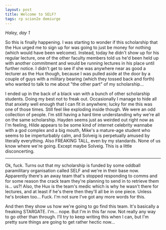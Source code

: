 ```yaml
---
layout: post
title: Welcome to SELF?
tags: rp scion2e demiurge
---
```


*Haley, day 1*

So this is finally happening. I was starting to wonder if this scholarship that the Hux urged me to sign up for was going to just be money for nothing (which would have been welcome). Instead, today he didn't show up for his regular lecture, one of the other faculty members told us he'd been held up with another commitment and would be running lectures in his place until further notice. I didn't get to see if she was anywhere near as good a lecturer as the Hux though, because I was pulled aside at the door by a couple of guys with a military bearing (which they tossed back and forth) who wanted to talk to me about "the other part" of my scholarship...

I ended up in the back of a black van with a bunch of other scholarship students. Doing my best not to freak out. Occasionally I manage to hide all that anxiety well enough that I can fit in anywhere; lucky for me this was one of those times. Still feel like exploding inside though. We were an odd collection of people. I'm still having a hard time understanding why we're all on the same scholarship. Hayden seems just as weirded out right now as I'm feeling, Hilde appears to be some kind of internet celebrity wannabe with a god complex and a big mouth, Mike's a mature-age student who seems to be imperturbably calm, and Solveig is perpetually amused by literally everything. Also FREAKING TALL, even by my standards. None of us know where we're going. Except maybe Solveig. This is a little disconcerting.

----

Ok, fuck. Turns out that my scholarship is funded by some oddball paramilitary organisation called SELF and we're in their base now. Apparently there's an away team that's stopped responding to comms and for some reason the crack team they're planning to send in to retrieve them is... us?! Also, the Hux is the team's medic which is why he wasn't there for lectures, and at least if he's there then they'll all be in one piece. Unless he's broken too... Fuck. I'm not sure I've got any more words for this.

And then they show us how we're going to go find this team. It's basically a freaking STARGATE. I'm... nope. But I'm in this far now. Not really any way to go other than through. I'll try to keep writing this when I can, but I'm pretty sure things are going to get rather hectic now...

<!--stackedit_data:
eyJoaXN0b3J5IjpbNjQyNDkwNTk3XX0=
-->